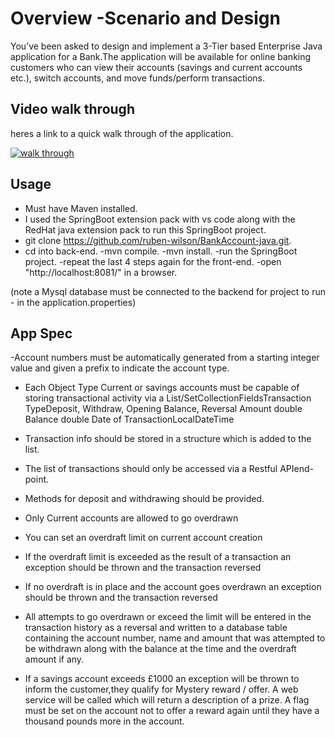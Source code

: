 # Overview -Scenario and Design

You’ve been asked to design and implement a 3-Tier based Enterprise Java application for a Bank.The application will be available for online banking customers who can view their accounts (savings and current accounts etc.), switch accounts, and move funds/perform transactions.

## Video walk through

heres a link to a quick walk through of the application.

[![walk through]({image-url})]({https://youtu.be/t83B3XQPR54} "video walk through")

## Usage

- Must have Maven installed.
- I used the SpringBoot extension pack with vs code along with the RedHat java extension pack to run this SpringBoot project.
- git clone <https://github.com/ruben-wilson/BankAccount-java.git>.
- cd into back-end.
-mvn compile.
-mvn install.
-run the SpringBoot project.
-repeat the last 4 steps again for the front-end.
-open "http://localhost:8081/" in a browser.

(note a Mysql database must be connected to the backend for project to run - in the application.properties)

## App Spec

-Account numbers must be automatically generated from a starting integer value and given a prefix to indicate the account type.

- Each Object Type Current or savings accounts must be capable of storing transactional activity via a List/SetCollectionFieldsTransaction TypeDeposit, Withdraw, Opening Balance, Reversal Amount double Balance double Date of TransactionLocalDateTime

- Transaction info should be stored in a structure which is added to the list.

- The list of transactions should only be accessed via a Restful APIend-point.

- Methods for deposit and withdrawing should be provided.

- Only Current accounts are allowed to go overdrawn

- You can set an overdraft limit on current account creation

- If the overdraft limit is exceeded as the result of a transaction an exception should be thrown and the transaction reversed

- If no overdraft is in place and the account goes overdrawn an exception should be thrown and the transaction reversed

- All attempts to go overdrawn or exceed the limit will be entered in the transaction history as a reversal and written to a database table containing the account number, name and amount that was attempted to be withdrawn along with the balance at the time and the overdraft amount if any.

- If a savings account exceeds £1000 an exception will be thrown to inform the customer,they qualify for Mystery reward / offer. A web service will be called which will return a description of a prize. A flag must be set on the account not to offer a reward again until they have a thousand pounds more in the account.
